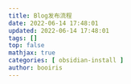 ```yaml
---
title: Blog发布流程 
date: 2022-06-14 17:48:01 
updated: 2022-06-14 17:48:01 
tags: [] 
top: false
mathjax: true
categories: [ obsidian-install ]
author: booiris
---
```


